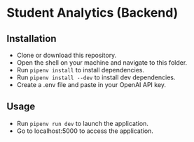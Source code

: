 # Student Analytics (Backend)

## Installation

- Clone or download this repository.
- Open the shell on your machine and navigate to this folder.
- Run `pipenv install` to install dependencies.
- Run `pipenv install --dev` to install dev dependencies.
- Create a .env file and paste in your OpenAI API key.

## Usage

- Run `pipenv run dev` to launch the application.
- Go to localhost:5000 to access the application.
